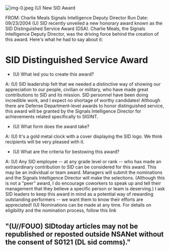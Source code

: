 ![img-0.jpeg](img-0.jpeg)
(U) New SID Award

FROM: Charlie Meals Signals Intelligence Deputy Director Run Date: 09/23/2004
(U) SID recently unveiled a new honorary award known as the SID Distinguished Service Award (DSA). Charlie Meals, the Signals Intelligence Deputy Director, was the driving force behind the creation of this award. Here's what he had to say about it:

# SID Distinguished Service Award 

- (U) What led you to create this award?

A: (U) SID leadership felt that we needed a distinctive way of showing our appreciation to our people, civilian or military, who have made great contributions to SID and its mission. SID personnel have been doing incredible work, and I expect no shortage of worthy candidates! Although there are Defense Department-level awards to honor distinguished service, this award will be granted by the Signals Intelligence Director for achievements related specifically to SIGINT.

- (U) What form does the award take?

A: (U) It's a gold metal clock with a cover displaying the SID logo. We think recipients will be very pleased with it.

- (U) What are the criteria for bestowing this award?

A: (U) Any SID employee -- at any grade level or rank -- who has made an extraordinary contribution to SID can be considered for this award. This may be an individual or team award. Managers will submit the nominations and the Signals Intelligence Director will make the selections. (Although this is not a "peer" award, I do encourage coworkers to speak up and tell their management that they believe a specific person or team is deserving.) I ask SID leaders to keep this award in mind as a potential way of rewarding outstanding performers -- we want them to know their efforts are appreciated!
(U) Nominations can be made at any time. For details on eligibility and the nomination process, follow this link

## "(U//FOUO) SIDtoday articles may not be republished or reposted outside NSANet without the consent of S0121 (DL sid comms)."
